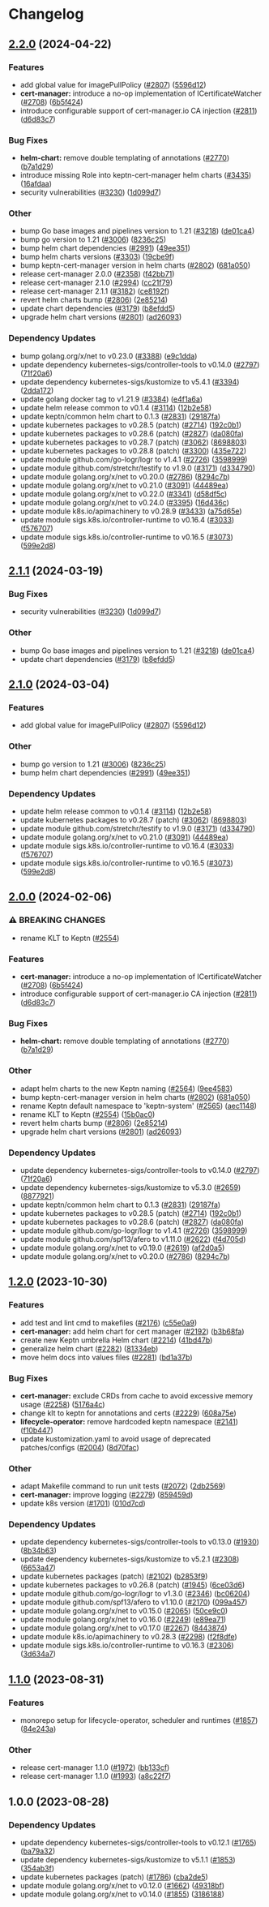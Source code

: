 # Changelog

## [2.2.0](https://github.com/prakrit55/lifecycle-toolkit/compare/cert-manager-v2.1.1...cert-manager-v2.2.0) (2024-04-22)


### Features

* add global value for imagePullPolicy ([#2807](https://github.com/prakrit55/lifecycle-toolkit/issues/2807)) ([5596d12](https://github.com/prakrit55/lifecycle-toolkit/commit/5596d1252b164e469aa122c0ebda8526ccbca888))
* **cert-manager:** introduce a no-op implementation of ICertificateWatcher ([#2708](https://github.com/prakrit55/lifecycle-toolkit/issues/2708)) ([6b5f424](https://github.com/prakrit55/lifecycle-toolkit/commit/6b5f424f8cf11ca276c73217b1dc837ec40b4102))
* introduce configurable support of cert-manager.io CA injection ([#2811](https://github.com/prakrit55/lifecycle-toolkit/issues/2811)) ([d6d83c7](https://github.com/prakrit55/lifecycle-toolkit/commit/d6d83c7f67a18a4b30aabe774a8fa2c93399f301))


### Bug Fixes

* **helm-chart:** remove double templating of annotations ([#2770](https://github.com/prakrit55/lifecycle-toolkit/issues/2770)) ([b7a1d29](https://github.com/prakrit55/lifecycle-toolkit/commit/b7a1d291223eddd9ac83425c71c8c1a515f25f58))
* introduce missing Role into keptn-cert-manager helm charts ([#3435](https://github.com/prakrit55/lifecycle-toolkit/issues/3435)) ([16afdaa](https://github.com/prakrit55/lifecycle-toolkit/commit/16afdaaf4ae56179d0f725ae9f9e9ae96709f042))
* security vulnerabilities ([#3230](https://github.com/prakrit55/lifecycle-toolkit/issues/3230)) ([1d099d7](https://github.com/prakrit55/lifecycle-toolkit/commit/1d099d7a4c9b5e856de52932693b97c29bea3122))


### Other

* bump Go base images and pipelines version to 1.21 ([#3218](https://github.com/prakrit55/lifecycle-toolkit/issues/3218)) ([de01ca4](https://github.com/prakrit55/lifecycle-toolkit/commit/de01ca493b307d8c27701552549b982e22281a2e))
* bump go version to 1.21 ([#3006](https://github.com/prakrit55/lifecycle-toolkit/issues/3006)) ([8236c25](https://github.com/prakrit55/lifecycle-toolkit/commit/8236c25da7ec3768e76d12eb2e8f5765a005ecfa))
* bump helm chart dependencies ([#2991](https://github.com/prakrit55/lifecycle-toolkit/issues/2991)) ([49ee351](https://github.com/prakrit55/lifecycle-toolkit/commit/49ee3511fd6e425ac095bd7f16ecd1dae6258eb0))
* bump helm charts versions ([#3303](https://github.com/prakrit55/lifecycle-toolkit/issues/3303)) ([19cbe9f](https://github.com/prakrit55/lifecycle-toolkit/commit/19cbe9fda082015d4a61d23c1276d599f6370cec))
* bump keptn-cert-manager version in helm charts ([#2802](https://github.com/prakrit55/lifecycle-toolkit/issues/2802)) ([681a050](https://github.com/prakrit55/lifecycle-toolkit/commit/681a0507020aedcd86a0321ab7230f8072f62f0b))
* release cert-manager 2.0.0 ([#2358](https://github.com/prakrit55/lifecycle-toolkit/issues/2358)) ([f42bb71](https://github.com/prakrit55/lifecycle-toolkit/commit/f42bb7182ba801fb27e288a74fb731c343b8392e))
* release cert-manager 2.1.0 ([#2994](https://github.com/prakrit55/lifecycle-toolkit/issues/2994)) ([cc21f79](https://github.com/prakrit55/lifecycle-toolkit/commit/cc21f79096624a1439ceb367b9c05313cd8a3bc5))
* release cert-manager 2.1.1 ([#3182](https://github.com/prakrit55/lifecycle-toolkit/issues/3182)) ([ce8192f](https://github.com/prakrit55/lifecycle-toolkit/commit/ce8192f64000f3bb0468f1552b4335f9d0b8126b))
* revert helm charts bump ([#2806](https://github.com/prakrit55/lifecycle-toolkit/issues/2806)) ([2e85214](https://github.com/prakrit55/lifecycle-toolkit/commit/2e85214ecd6112e9f9af750d9bde2d491dc8ae73))
* update chart dependencies ([#3179](https://github.com/prakrit55/lifecycle-toolkit/issues/3179)) ([b8efdd5](https://github.com/prakrit55/lifecycle-toolkit/commit/b8efdd50002231a06bac9c5ab02fcdbadea4c60d))
* upgrade helm chart versions ([#2801](https://github.com/prakrit55/lifecycle-toolkit/issues/2801)) ([ad26093](https://github.com/prakrit55/lifecycle-toolkit/commit/ad2609373c4819fc560766e64bc032fcfd801889))


### Dependency Updates

* bump golang.org/x/net to v0.23.0 ([#3388](https://github.com/prakrit55/lifecycle-toolkit/issues/3388)) ([e9c1dda](https://github.com/prakrit55/lifecycle-toolkit/commit/e9c1dda3489117422160d53467d2155b1ca2bad3))
* update dependency kubernetes-sigs/controller-tools to v0.14.0 ([#2797](https://github.com/prakrit55/lifecycle-toolkit/issues/2797)) ([71f20a6](https://github.com/prakrit55/lifecycle-toolkit/commit/71f20a63f8e307d6e94c9c2df79a1258ab147ede))
* update dependency kubernetes-sigs/kustomize to v5.4.1 ([#3394](https://github.com/prakrit55/lifecycle-toolkit/issues/3394)) ([2dda172](https://github.com/prakrit55/lifecycle-toolkit/commit/2dda17232aab5542929a5fa73378cd2399a2f5e5))
* update golang docker tag to v1.21.9 ([#3384](https://github.com/prakrit55/lifecycle-toolkit/issues/3384)) ([e4f1a6a](https://github.com/prakrit55/lifecycle-toolkit/commit/e4f1a6adefc2670a6c18efbaf416aee80eb2584a))
* update helm release common to v0.1.4 ([#3114](https://github.com/prakrit55/lifecycle-toolkit/issues/3114)) ([12b2e58](https://github.com/prakrit55/lifecycle-toolkit/commit/12b2e58e085fd40cf5c04ca0e5eb071823777701))
* update keptn/common helm chart to 0.1.3 ([#2831](https://github.com/prakrit55/lifecycle-toolkit/issues/2831)) ([29187fa](https://github.com/prakrit55/lifecycle-toolkit/commit/29187fa7eeab148b7188b4c3f05317cc291c15e4))
* update kubernetes packages to v0.28.5 (patch) ([#2714](https://github.com/prakrit55/lifecycle-toolkit/issues/2714)) ([192c0b1](https://github.com/prakrit55/lifecycle-toolkit/commit/192c0b16fc0852dca572448d8caeb113b0e21d40))
* update kubernetes packages to v0.28.6 (patch) ([#2827](https://github.com/prakrit55/lifecycle-toolkit/issues/2827)) ([da080fa](https://github.com/prakrit55/lifecycle-toolkit/commit/da080fafadef25028f9e4b1a78d8a862e58b47e7))
* update kubernetes packages to v0.28.7 (patch) ([#3062](https://github.com/prakrit55/lifecycle-toolkit/issues/3062)) ([8698803](https://github.com/prakrit55/lifecycle-toolkit/commit/8698803ff60b71d658d60bfc0c6b8b3d4282798d))
* update kubernetes packages to v0.28.8 (patch) ([#3300](https://github.com/prakrit55/lifecycle-toolkit/issues/3300)) ([435e722](https://github.com/prakrit55/lifecycle-toolkit/commit/435e722776b69c6e7acbf3631d81cdeafc9815ec))
* update module github.com/go-logr/logr to v1.4.1 ([#2726](https://github.com/prakrit55/lifecycle-toolkit/issues/2726)) ([3598999](https://github.com/prakrit55/lifecycle-toolkit/commit/3598999e1cfce6ee528fb5fb777c0b7b7c21678a))
* update module github.com/stretchr/testify to v1.9.0 ([#3171](https://github.com/prakrit55/lifecycle-toolkit/issues/3171)) ([d334790](https://github.com/prakrit55/lifecycle-toolkit/commit/d3347903ad91c33ba4bf664277c53024eb02825a))
* update module golang.org/x/net to v0.20.0 ([#2786](https://github.com/prakrit55/lifecycle-toolkit/issues/2786)) ([8294c7b](https://github.com/prakrit55/lifecycle-toolkit/commit/8294c7b471d7f4d33961513e056c36ba14c940c7))
* update module golang.org/x/net to v0.21.0 ([#3091](https://github.com/prakrit55/lifecycle-toolkit/issues/3091)) ([44489ea](https://github.com/prakrit55/lifecycle-toolkit/commit/44489ea8909c5c81a2115b952bba9e3416ddd85e))
* update module golang.org/x/net to v0.22.0 ([#3341](https://github.com/prakrit55/lifecycle-toolkit/issues/3341)) ([d58df5c](https://github.com/prakrit55/lifecycle-toolkit/commit/d58df5cac90241f625e05e68ec157827c2d85bbd))
* update module golang.org/x/net to v0.24.0 ([#3395](https://github.com/prakrit55/lifecycle-toolkit/issues/3395)) ([16d436c](https://github.com/prakrit55/lifecycle-toolkit/commit/16d436c84f92aea191e0503f4dc1fa058bc1f083))
* update module k8s.io/apimachinery to v0.28.9 ([#3433](https://github.com/prakrit55/lifecycle-toolkit/issues/3433)) ([a75d65e](https://github.com/prakrit55/lifecycle-toolkit/commit/a75d65e6528509276af4060aea6f85a02d03ad30))
* update module sigs.k8s.io/controller-runtime to v0.16.4 ([#3033](https://github.com/prakrit55/lifecycle-toolkit/issues/3033)) ([f576707](https://github.com/prakrit55/lifecycle-toolkit/commit/f57670729a18cfdb391c3af5ffdd92de6a330ee5))
* update module sigs.k8s.io/controller-runtime to v0.16.5 ([#3073](https://github.com/prakrit55/lifecycle-toolkit/issues/3073)) ([599e2d8](https://github.com/prakrit55/lifecycle-toolkit/commit/599e2d8712ed7d7b614026a0038d238ed0833b37))

## [2.1.1](https://github.com/keptn/lifecycle-toolkit/compare/cert-manager-v2.1.0...cert-manager-v2.1.1) (2024-03-19)


### Bug Fixes

* security vulnerabilities ([#3230](https://github.com/keptn/lifecycle-toolkit/issues/3230)) ([1d099d7](https://github.com/keptn/lifecycle-toolkit/commit/1d099d7a4c9b5e856de52932693b97c29bea3122))


### Other

* bump Go base images and pipelines version to 1.21 ([#3218](https://github.com/keptn/lifecycle-toolkit/issues/3218)) ([de01ca4](https://github.com/keptn/lifecycle-toolkit/commit/de01ca493b307d8c27701552549b982e22281a2e))
* update chart dependencies ([#3179](https://github.com/keptn/lifecycle-toolkit/issues/3179)) ([b8efdd5](https://github.com/keptn/lifecycle-toolkit/commit/b8efdd50002231a06bac9c5ab02fcdbadea4c60d))

## [2.1.0](https://github.com/keptn/lifecycle-toolkit/compare/cert-manager-v2.0.0...cert-manager-v2.1.0) (2024-03-04)


### Features

* add global value for imagePullPolicy ([#2807](https://github.com/keptn/lifecycle-toolkit/issues/2807)) ([5596d12](https://github.com/keptn/lifecycle-toolkit/commit/5596d1252b164e469aa122c0ebda8526ccbca888))


### Other

* bump go version to 1.21 ([#3006](https://github.com/keptn/lifecycle-toolkit/issues/3006)) ([8236c25](https://github.com/keptn/lifecycle-toolkit/commit/8236c25da7ec3768e76d12eb2e8f5765a005ecfa))
* bump helm chart dependencies ([#2991](https://github.com/keptn/lifecycle-toolkit/issues/2991)) ([49ee351](https://github.com/keptn/lifecycle-toolkit/commit/49ee3511fd6e425ac095bd7f16ecd1dae6258eb0))


### Dependency Updates

* update helm release common to v0.1.4 ([#3114](https://github.com/keptn/lifecycle-toolkit/issues/3114)) ([12b2e58](https://github.com/keptn/lifecycle-toolkit/commit/12b2e58e085fd40cf5c04ca0e5eb071823777701))
* update kubernetes packages to v0.28.7 (patch) ([#3062](https://github.com/keptn/lifecycle-toolkit/issues/3062)) ([8698803](https://github.com/keptn/lifecycle-toolkit/commit/8698803ff60b71d658d60bfc0c6b8b3d4282798d))
* update module github.com/stretchr/testify to v1.9.0 ([#3171](https://github.com/keptn/lifecycle-toolkit/issues/3171)) ([d334790](https://github.com/keptn/lifecycle-toolkit/commit/d3347903ad91c33ba4bf664277c53024eb02825a))
* update module golang.org/x/net to v0.21.0 ([#3091](https://github.com/keptn/lifecycle-toolkit/issues/3091)) ([44489ea](https://github.com/keptn/lifecycle-toolkit/commit/44489ea8909c5c81a2115b952bba9e3416ddd85e))
* update module sigs.k8s.io/controller-runtime to v0.16.4 ([#3033](https://github.com/keptn/lifecycle-toolkit/issues/3033)) ([f576707](https://github.com/keptn/lifecycle-toolkit/commit/f57670729a18cfdb391c3af5ffdd92de6a330ee5))
* update module sigs.k8s.io/controller-runtime to v0.16.5 ([#3073](https://github.com/keptn/lifecycle-toolkit/issues/3073)) ([599e2d8](https://github.com/keptn/lifecycle-toolkit/commit/599e2d8712ed7d7b614026a0038d238ed0833b37))

## [2.0.0](https://github.com/keptn/lifecycle-toolkit/compare/cert-manager-v1.2.0...cert-manager-v2.0.0) (2024-02-06)


### ⚠ BREAKING CHANGES

* rename KLT to Keptn ([#2554](https://github.com/keptn/lifecycle-toolkit/issues/2554))

### Features

* **cert-manager:** introduce a no-op implementation of ICertificateWatcher ([#2708](https://github.com/keptn/lifecycle-toolkit/issues/2708)) ([6b5f424](https://github.com/keptn/lifecycle-toolkit/commit/6b5f424f8cf11ca276c73217b1dc837ec40b4102))
* introduce configurable support of cert-manager.io CA injection ([#2811](https://github.com/keptn/lifecycle-toolkit/issues/2811)) ([d6d83c7](https://github.com/keptn/lifecycle-toolkit/commit/d6d83c7f67a18a4b30aabe774a8fa2c93399f301))


### Bug Fixes

* **helm-chart:** remove double templating of annotations ([#2770](https://github.com/keptn/lifecycle-toolkit/issues/2770)) ([b7a1d29](https://github.com/keptn/lifecycle-toolkit/commit/b7a1d291223eddd9ac83425c71c8c1a515f25f58))


### Other

* adapt helm charts to the new Keptn naming ([#2564](https://github.com/keptn/lifecycle-toolkit/issues/2564)) ([9ee4583](https://github.com/keptn/lifecycle-toolkit/commit/9ee45834bfa4dcedcbe99362d5d58b9febe3caae))
* bump keptn-cert-manager version in helm charts ([#2802](https://github.com/keptn/lifecycle-toolkit/issues/2802)) ([681a050](https://github.com/keptn/lifecycle-toolkit/commit/681a0507020aedcd86a0321ab7230f8072f62f0b))
* rename Keptn default namespace to 'keptn-system' ([#2565](https://github.com/keptn/lifecycle-toolkit/issues/2565)) ([aec1148](https://github.com/keptn/lifecycle-toolkit/commit/aec11489451ab1b0bcd69a6b90b0d45f69c5df7c))
* rename KLT to Keptn ([#2554](https://github.com/keptn/lifecycle-toolkit/issues/2554)) ([15b0ac0](https://github.com/keptn/lifecycle-toolkit/commit/15b0ac0b36b8081b85b63f36e94b00065bcc8b22))
* revert helm charts bump ([#2806](https://github.com/keptn/lifecycle-toolkit/issues/2806)) ([2e85214](https://github.com/keptn/lifecycle-toolkit/commit/2e85214ecd6112e9f9af750d9bde2d491dc8ae73))
* upgrade helm chart versions ([#2801](https://github.com/keptn/lifecycle-toolkit/issues/2801)) ([ad26093](https://github.com/keptn/lifecycle-toolkit/commit/ad2609373c4819fc560766e64bc032fcfd801889))


### Dependency Updates

* update dependency kubernetes-sigs/controller-tools to v0.14.0 ([#2797](https://github.com/keptn/lifecycle-toolkit/issues/2797)) ([71f20a6](https://github.com/keptn/lifecycle-toolkit/commit/71f20a63f8e307d6e94c9c2df79a1258ab147ede))
* update dependency kubernetes-sigs/kustomize to v5.3.0 ([#2659](https://github.com/keptn/lifecycle-toolkit/issues/2659)) ([8877921](https://github.com/keptn/lifecycle-toolkit/commit/8877921b8be3052ce61a4f8decd96537c93df27a))
* update keptn/common helm chart to 0.1.3 ([#2831](https://github.com/keptn/lifecycle-toolkit/issues/2831)) ([29187fa](https://github.com/keptn/lifecycle-toolkit/commit/29187fa7eeab148b7188b4c3f05317cc291c15e4))
* update kubernetes packages to v0.28.5 (patch) ([#2714](https://github.com/keptn/lifecycle-toolkit/issues/2714)) ([192c0b1](https://github.com/keptn/lifecycle-toolkit/commit/192c0b16fc0852dca572448d8caeb113b0e21d40))
* update kubernetes packages to v0.28.6 (patch) ([#2827](https://github.com/keptn/lifecycle-toolkit/issues/2827)) ([da080fa](https://github.com/keptn/lifecycle-toolkit/commit/da080fafadef25028f9e4b1a78d8a862e58b47e7))
* update module github.com/go-logr/logr to v1.4.1 ([#2726](https://github.com/keptn/lifecycle-toolkit/issues/2726)) ([3598999](https://github.com/keptn/lifecycle-toolkit/commit/3598999e1cfce6ee528fb5fb777c0b7b7c21678a))
* update module github.com/spf13/afero to v1.11.0 ([#2622](https://github.com/keptn/lifecycle-toolkit/issues/2622)) ([f4d705d](https://github.com/keptn/lifecycle-toolkit/commit/f4d705dbed6d5a602c5707cbe62024092384693e))
* update module golang.org/x/net to v0.19.0 ([#2619](https://github.com/keptn/lifecycle-toolkit/issues/2619)) ([af2d0a5](https://github.com/keptn/lifecycle-toolkit/commit/af2d0a509b670792e06e2d05ab4be261d3bb54f4))
* update module golang.org/x/net to v0.20.0 ([#2786](https://github.com/keptn/lifecycle-toolkit/issues/2786)) ([8294c7b](https://github.com/keptn/lifecycle-toolkit/commit/8294c7b471d7f4d33961513e056c36ba14c940c7))

## [1.2.0](https://github.com/keptn/lifecycle-toolkit/compare/cert-manager-v1.1.0...cert-manager-v1.2.0) (2023-10-30)


### Features

* add test and lint cmd to makefiles ([#2176](https://github.com/keptn/lifecycle-toolkit/issues/2176)) ([c55e0a9](https://github.com/keptn/lifecycle-toolkit/commit/c55e0a9f368c82ad3032eb676edd59e68b29fad6))
* **cert-manager:** add helm chart for cert manager ([#2192](https://github.com/keptn/lifecycle-toolkit/issues/2192)) ([b3b68fa](https://github.com/keptn/lifecycle-toolkit/commit/b3b68faebce0d12ce5c355c1136cc26282d06265))
* create new Keptn umbrella Helm chart ([#2214](https://github.com/keptn/lifecycle-toolkit/issues/2214)) ([41bd47b](https://github.com/keptn/lifecycle-toolkit/commit/41bd47b7748c4d645243a4dae165651bbfd3533f))
* generalize helm chart ([#2282](https://github.com/keptn/lifecycle-toolkit/issues/2282)) ([81334eb](https://github.com/keptn/lifecycle-toolkit/commit/81334ebec4d8afda27902b6e854c4c637a3daa87))
* move helm docs into values files ([#2281](https://github.com/keptn/lifecycle-toolkit/issues/2281)) ([bd1a37b](https://github.com/keptn/lifecycle-toolkit/commit/bd1a37b324e25d07e88e7c4d1ad8150a7b3d4dac))


### Bug Fixes

* **cert-manager:** exclude CRDs from cache to avoid excessive memory usage ([#2258](https://github.com/keptn/lifecycle-toolkit/issues/2258)) ([5176a4c](https://github.com/keptn/lifecycle-toolkit/commit/5176a4c90372945288026c1445db8200690f51ad))
* change klt to keptn for annotations and certs ([#2229](https://github.com/keptn/lifecycle-toolkit/issues/2229)) ([608a75e](https://github.com/keptn/lifecycle-toolkit/commit/608a75ebb73006b82b370b40e86b83ee874764e8))
* **lifecycle-operator:** remove hardcoded keptn namespace ([#2141](https://github.com/keptn/lifecycle-toolkit/issues/2141)) ([f10b447](https://github.com/keptn/lifecycle-toolkit/commit/f10b4470bdc4346e6ccd17fecc92c8bd5675c7e5))
* update kustomization.yaml to avoid usage of deprecated patches/configs ([#2004](https://github.com/keptn/lifecycle-toolkit/issues/2004)) ([8d70fac](https://github.com/keptn/lifecycle-toolkit/commit/8d70fac1f9469107257976659fb8b7b414d0455b))


### Other

* adapt Makefile command to run unit tests ([#2072](https://github.com/keptn/lifecycle-toolkit/issues/2072)) ([2db2569](https://github.com/keptn/lifecycle-toolkit/commit/2db25691748beedbb02ed92806d327067c422285))
* **cert-manager:** improve logging ([#2279](https://github.com/keptn/lifecycle-toolkit/issues/2279)) ([859459d](https://github.com/keptn/lifecycle-toolkit/commit/859459d88f43c0e0d87d656986d586454c4f01bc))
* update k8s version ([#1701](https://github.com/keptn/lifecycle-toolkit/issues/1701)) ([010d7cd](https://github.com/keptn/lifecycle-toolkit/commit/010d7cd48c2e26993e25de607f30b40513c9cd61))


### Dependency Updates

* update dependency kubernetes-sigs/controller-tools to v0.13.0 ([#1930](https://github.com/keptn/lifecycle-toolkit/issues/1930)) ([8b34b63](https://github.com/keptn/lifecycle-toolkit/commit/8b34b63404d0339633ef41ff1cf2005deae8d2b7))
* update dependency kubernetes-sigs/kustomize to v5.2.1 ([#2308](https://github.com/keptn/lifecycle-toolkit/issues/2308)) ([6653a47](https://github.com/keptn/lifecycle-toolkit/commit/6653a47d4156c0e60aa471f11a643a2664669023))
* update kubernetes packages (patch) ([#2102](https://github.com/keptn/lifecycle-toolkit/issues/2102)) ([b2853f9](https://github.com/keptn/lifecycle-toolkit/commit/b2853f9ecdfb4b7b81d0b88cf782b82c9958c5cb))
* update kubernetes packages to v0.26.8 (patch) ([#1945](https://github.com/keptn/lifecycle-toolkit/issues/1945)) ([6ce03d6](https://github.com/keptn/lifecycle-toolkit/commit/6ce03d600cbb3d3d3988573c616ec7f3830ba324))
* update module github.com/go-logr/logr to v1.3.0 ([#2346](https://github.com/keptn/lifecycle-toolkit/issues/2346)) ([bc06204](https://github.com/keptn/lifecycle-toolkit/commit/bc06204b97c765d0f5664fd66f441af86f21e191))
* update module github.com/spf13/afero to v1.10.0 ([#2170](https://github.com/keptn/lifecycle-toolkit/issues/2170)) ([099a457](https://github.com/keptn/lifecycle-toolkit/commit/099a4573b273e8dc5132395540eba9bb1ec9da46))
* update module golang.org/x/net to v0.15.0 ([#2065](https://github.com/keptn/lifecycle-toolkit/issues/2065)) ([50ce9c0](https://github.com/keptn/lifecycle-toolkit/commit/50ce9c09914f505ffaf33eee41564afa65661215))
* update module golang.org/x/net to v0.16.0 ([#2249](https://github.com/keptn/lifecycle-toolkit/issues/2249)) ([e89ea71](https://github.com/keptn/lifecycle-toolkit/commit/e89ea71bc1a2d69828179c64ffe3c34ce359dd94))
* update module golang.org/x/net to v0.17.0 ([#2267](https://github.com/keptn/lifecycle-toolkit/issues/2267)) ([8443874](https://github.com/keptn/lifecycle-toolkit/commit/8443874254cda9e5f4c662cab1a3e5e3b3277435))
* update module k8s.io/apimachinery to v0.28.3 ([#2298](https://github.com/keptn/lifecycle-toolkit/issues/2298)) ([f2f8dfe](https://github.com/keptn/lifecycle-toolkit/commit/f2f8dfec6e47517f2c476d6425c22db875f9bd3c))
* update module sigs.k8s.io/controller-runtime to v0.16.3 ([#2306](https://github.com/keptn/lifecycle-toolkit/issues/2306)) ([3d634a7](https://github.com/keptn/lifecycle-toolkit/commit/3d634a79996be6cb50805c745c51309c2f091a61))

## [1.1.0](https://github.com/keptn/lifecycle-toolkit/compare/cert-manager-v1.0.0...cert-manager-v1.1.0) (2023-08-31)


### Features

* monorepo setup for lifecycle-operator, scheduler and runtimes ([#1857](https://github.com/keptn/lifecycle-toolkit/issues/1857)) ([84e243a](https://github.com/keptn/lifecycle-toolkit/commit/84e243a213ffba86eddd51ccc4bf4dbd61140069))


### Other

* release cert-manager 1.1.0 ([#1972](https://github.com/keptn/lifecycle-toolkit/issues/1972)) ([bb133cf](https://github.com/keptn/lifecycle-toolkit/commit/bb133cfd2ac3207e8a4006eb7a9390dc58737465))
* release cert-manager 1.1.0 ([#1993](https://github.com/keptn/lifecycle-toolkit/issues/1993)) ([a8c22f7](https://github.com/keptn/lifecycle-toolkit/commit/a8c22f779eafd68ea12c97c808ad2041fc89acbf))

## 1.0.0 (2023-08-28)


### Dependency Updates

* update dependency kubernetes-sigs/controller-tools to v0.12.1 ([#1765](https://github.com/keptn/lifecycle-toolkit/issues/1765)) ([ba79a32](https://github.com/keptn/lifecycle-toolkit/commit/ba79a32ef6acc9de8fb5d618b9ede7d6f96ce15e))
* update dependency kubernetes-sigs/kustomize to v5.1.1 ([#1853](https://github.com/keptn/lifecycle-toolkit/issues/1853)) ([354ab3f](https://github.com/keptn/lifecycle-toolkit/commit/354ab3f980c2569e17a0354ece417df40317d120))
* update kubernetes packages (patch) ([#1786](https://github.com/keptn/lifecycle-toolkit/issues/1786)) ([cba2de5](https://github.com/keptn/lifecycle-toolkit/commit/cba2de5a5cd04c094131552aaf92c2b85ac23d21))
* update module golang.org/x/net to v0.12.0 ([#1662](https://github.com/keptn/lifecycle-toolkit/issues/1662)) ([49318bf](https://github.com/keptn/lifecycle-toolkit/commit/49318bfc40497a120304de9d831dfe033259220f))
* update module golang.org/x/net to v0.14.0 ([#1855](https://github.com/keptn/lifecycle-toolkit/issues/1855)) ([3186188](https://github.com/keptn/lifecycle-toolkit/commit/31861889bf7b227f489b941ac4a52db86551fcc2))
